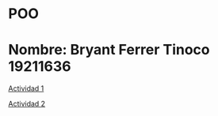 # POO
# Nombre: Bryant Ferrer Tinoco 19211636
[Actividad 1](./Setup/README.md)


[Actividad 2](./Peliculas/Program.cs)

